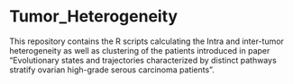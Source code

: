 # Tumor_Heterogeneity

This repository contains the R scripts calculating the Intra and inter-tumor heterogeneity as well as clustering of the patients introduced in paper “Evolutionary states and trajectories characterized by distinct pathways stratify ovarian high-grade serous carcinoma patients”.
